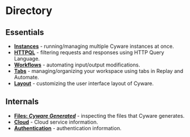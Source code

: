 # Directory

## Essentials

- **[Instances](./essentials/instances.md)** - running/managing multiple Cyware instances at once.
- **[HTTPQL](./essentials/httpql.md)** - filtering requests and responses using HTTP Query Language.
- **[Workflows](./essentials/workflows.md)** - automating input/output modifications.
- **[Tabs](./essentials/tabs.md)** - managing/organizing your workspace using tabs in Replay and Automate.
- **[Layout](./essentials/layout.md)** - customizing the user interface layout of Cyware.

## Internals

- **[Files: _Cyware Generated_](./internals/files.md)** - inspecting the files that Cyware generates.
- **[Cloud](./internals/cloud.md)** - Cloud service information.
- **[Authentication](./internals/authentication.md)** - authentication information.
